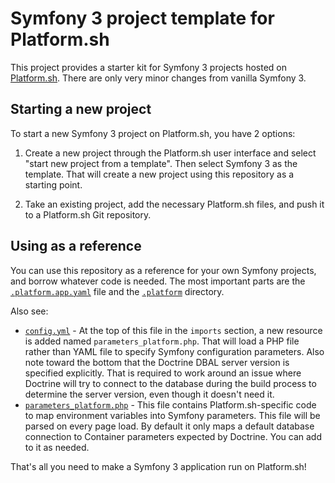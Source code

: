 # Symfony 3 project template for Platform.sh

This project provides a starter kit for Symfony 3 projects hosted on [Platform.sh](http://platform.sh).  There are only very minor changes from vanilla Symfony 3.

## Starting a new project

To start a new Symfony 3 project on Platform.sh, you have 2 options:

1. Create a new project through the Platform.sh user interface and select "start    new project from a template".  Then select Symfony 3 as the template. That will create a new project using this repository as a starting point.

2. Take an existing project, add the necessary Platform.sh files, and push it to a Platform.sh Git repository.

## Using as a reference

You can use this repository as a reference for your own Symfony projects, and
borrow whatever code is needed.  The most important parts are the [`.platform.app.yaml`](/.platform.app.yaml) file and the [`.platform`](/.platform) directory.

Also see:

* [`config.yml`](/app/config/config.yml) - At the top of this file in the `imports` section, a new resource is added named `parameters_platform.php`.  That will load a PHP file rather than YAML file to specify Symfony configuration parameters.  Also note toward the bottom that the Doctrine DBAL server version is specified explicitly.  That is required to work around an issue where Doctrine will try to connect to the database during the build process to determine the server version, even though it doesn't need it.
* [`parameters_platform.php`](/app/config/parameters_platform.php) - This file contains Platform.sh-specific code to map environment variables into Symfony parameters.  This file will be parsed on every page load.  By default it only maps a default database connection to Container parameters expected by Doctrine.  You can add to it as needed.

That's all you need to make a Symfony 3 application run on Platform.sh!
